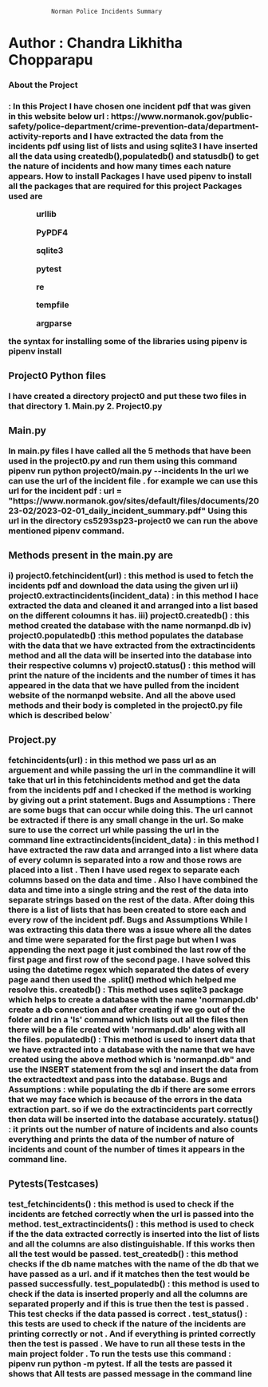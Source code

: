 
				Norman Police Incidents Summary

<h1> Author : Chandra Likhitha Chopparapu </h1>
<h3>About the Project <h3> : 
In this Project I have chosen one incident pdf that was given in this website below
<b> url <b>  : https://www.normanok.gov/public-safety/police-department/crime-prevention-data/department-activity-reports
and I have extracted the data from the incidents pdf using list of lists and using sqlite3 I have inserted all the data using createdb(),populatedb() and statusdb() to get the nature of incidents and how many times each nature appears.
How to install Packages
I have used pipenv to install all the packages that are required for this project
Packages used are
<ul>
	<ol> urllib </ol>
	<ol> PyPDF4 </ol>
	<ol> sqlite3 </ol>
	<ol> pytest </ol>
	<ol> re </ol>
	<ol> tempfile </ol>
	<ol> argparse</ol>
	</ul>
the syntax for installing some of the libraries using pipenv is 
<b> pipenv install <packagename> </b>
<h3> Project0 Python files </h3>
I have created a directory project0 and put these two files in that directory
1. Main.py
2. Project0.py
<h3> Main.py </h3>
In main.py files I have called all the 5 methods that have been used in the project0.py and run them using this command 
pipenv run python project0/main.py --incidents <url>
In the url we can use the url of the incident file .
for example we can use this url for the incident pdf : url = "https://www.normanok.gov/sites/default/files/documents/2023-02/2023-02-01_daily_incident_summary.pdf"
Using this url in the directory cs5293sp23-project0 we can run the above mentioned pipenv command.
<h3> Methods present in the main.py are </h3>
i) <b> project0.fetchincident(url) </b> : this method is used to fetch the incidents pdf and download the data using the given url
ii)<b> project0.extractincidents(incident_data) </b> : in this method I hace extracted the data and cleaned it and arranged into a list based on the different coloumns it has.
iii)<b> project0.createdb() </b> : this method created the database with the name normanpd.db
iv)<b> project0.populatedb() </b> :this method populates the database with the data that we have extracted from the extractincidents method and all the data will be inserted into the database into their respective columns
v)<b> project0.status() </b> : this method will print the nature of the incidents and the number of times it has appeared in the data that we have pulled from the incident website of the normanpd website.
And all the above used methods and their body is completed in the project0.py file which is described below` 
<h3> Project.py </h3>
<b> fetchincidents(url) </b> : in this method we pass url as an arguement and while passing the url in the commandline it will take that url in this fetchincidents method and get the data from the incidents pdf and I checked if the method is working by giving out a print statement.
<b> Bugs and Assumptions </b> :
There are some bugs that can occur while doing this. The url cannot be extracted if there is any small change in the url. So make sure to use the correct url 
while passing the url in the command line
<b> extractincidents(incident_data) </b>: in this method I have extracted the raw data and arranged into a list where data of every column is separated into a row and those rows are placed into a list . Then I have used regex to separate each columns based on the data and time . Also I have combined the data and time into a single string and the rest of the data into separate strings based on the rest of the data. After doing this there is a list of lists that has been created to store each and every row of the incident pdf.
<b> Bugs and Assumptions </b>
While I was extracting this data there was a issue where all the dates and time were separated for the first page but when I was appending the next page it just combined the last row of the first page and first row of the second page. I have solved this using the datetime regex which separated the dates of every page aand then used the .split() method which helped me resolve this.
<b> createdb() </b> : This method uses sqlite3 package which helps to create a database with the name 'normanpd.db' create a db connection and after creating if we go out of the folder and rin a 'ls' command which lists out all the files then there will be a file created with 'normanpd.db' along with all the files.
<b> populatedb() </b>: This method is used to insert data that we have extracted into a database with the name that we have created using the above method which is 'normanpd.db" and use the INSERT statement from the sql and insert the data from the extractedtext and pass into the database.
Bugs and Assumptions : while populating the db if there are some errors that we may face which is because of the errors in the data extraction part. so if we do the extractincidents part correctly then data will be inserted into the database accurately.
<b> status() </b> : it prints out the number of nature of incidents and also counts everything and prints the data of the number of nature of incidents and count of the number of times it appears in the command line.
 
<h3> Pytests(Testcases) </h3>
<b> test_fetchincidents() </b> : this method is used to check if the incidents are fetched correctly when the url is passed into the method.
<b> test_extractincidents() </b> : this method is used to check if the the data extracted correctly is inserted into the list of lists and all the columns are also distinguishable. If this works then all the test would be passed.
<b> test_createdb() </b> : this method checks if the db name matches with the name of the db that we have passed as a url. and if it matches then the test would be passed successfully.
<b> test_populatedb() </b> : this method is used to check if the data is inserted properly and all the columns are separated properly and if this is true then the test is passed . This test checks if the data passed is correct .
<b> test_status() </b> : this tests are used to check if the nature of the incidents are printing correctly or not . And if everything is printed correctly then the test is passed .
We have to run all these tests in the main project folder .
To run the tests use this command : pipenv run python -m pytest.
If all the tests are passed it shows that All tests are passed message in the command line 
